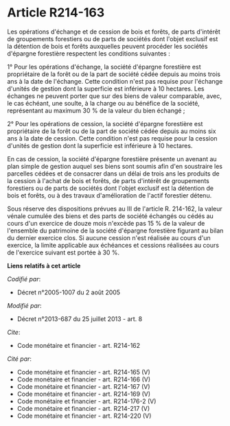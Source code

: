# Article R214-163

Les opérations d'échange et de cession de bois et forêts, de parts d'intérêt de groupements forestiers ou de parts de
sociétés dont l'objet exclusif est la détention de bois et forêts auxquelles peuvent procéder les sociétés d'épargne
forestière respectent les conditions suivantes : 

1° Pour les opérations d'échange, la société d'épargne forestière est propriétaire de la forêt ou de la part de société cédée
depuis au moins trois ans à la date de l'échange. Cette condition n'est pas requise pour l'échange d'unités de gestion dont
la superficie est inférieure à 10 hectares. Les échanges ne peuvent porter que sur des biens de valeur comparable, avec, le
cas échéant, une soulte, à la charge ou au bénéfice de la société, représentant au maximum 30 % de la valeur du bien
échangé ; 

2° Pour les opérations de cession, la société d'épargne forestière est propriétaire de la forêt ou de la part de société
cédée depuis au moins six ans à la date de cession. Cette condition n'est pas requise pour la cession d'unités de gestion
dont la superficie est inférieure à 10 hectares. 

En cas de cession, la société d'épargne forestière présente un avenant au plan simple de gestion auquel ses biens sont soumis
afin d'en soustraire les parcelles cédées et de consacrer dans un délai de trois ans les produits de la cession à l'achat de
bois et forêts, de parts d'intérêt de groupements forestiers ou de parts de sociétés dont l'objet exclusif est la détention
de bois et forêts, ou à des travaux d'amélioration de l'actif forestier détenu. 

Sous réserve des dispositions prévues au III de l'article R. 214-162, la valeur vénale cumulée des biens et des parts de
société échangés ou cédés au cours d'un exercice de douze mois n'excède pas 15 % de la valeur de l'ensemble du patrimoine de
la société d'épargne forestière figurant au bilan du dernier exercice clos. Si aucune cession n'est réalisée au cours d'un
exercice, la limite applicable aux échéances et cessions réalisées au cours de l'exercice suivant est portée à 30 %.

**Liens relatifs à cet article**

_Codifié par_:

  - Décret n°2005-1007 du 2 août 2005

_Modifié par_:

  - Décret n°2013-687 du 25 juillet 2013 - art. 8

_Cite_:

  - Code monétaire et financier - art. R214-162

_Cité par_:

  - Code monétaire et financier - art. R214-165 (V)
  - Code monétaire et financier - art. R214-166 (V)
  - Code monétaire et financier - art. R214-167 (V)
  - Code monétaire et financier - art. R214-169 (V)
  - Code monétaire et financier - art. R214-176-2 (V)
  - Code monétaire et financier - art. R214-217 (V)
  - Code monétaire et financier - art. R214-220 (V)
